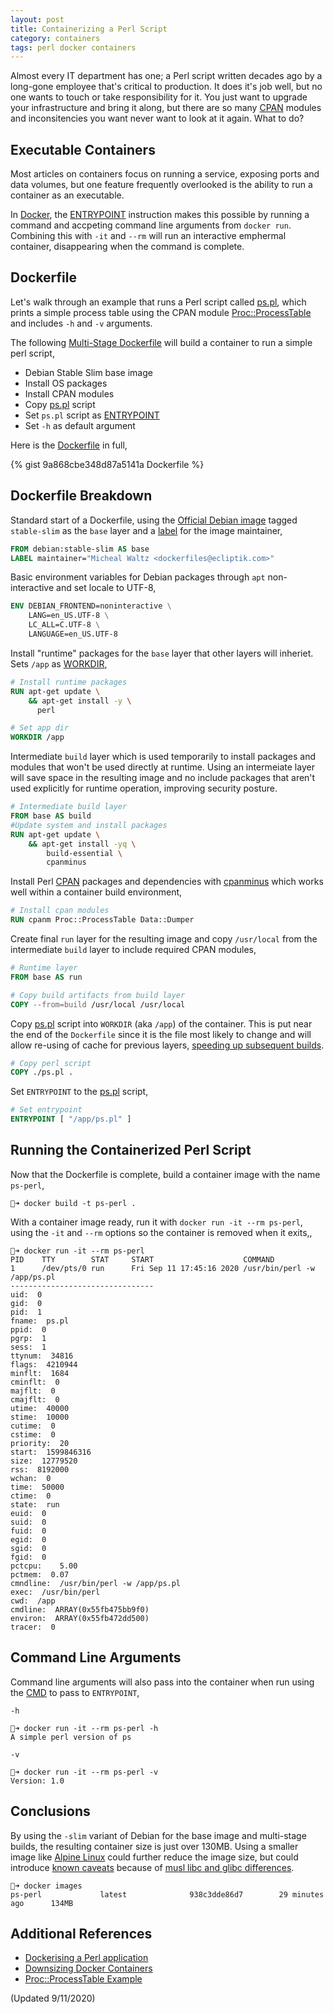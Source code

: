 ```yaml
---
layout: post
title: Containerizing a Perl Script
category: containers
tags: perl docker containers
---
```


Almost every IT department has one; a Perl script written decades ago by a long-gone employee that's critical to production. It does it's job well, but no one wants to touch or take responsibility for it. You just want to upgrade your infrastructure and bring it along, but there are so many [CPAN](http://www.cpan.org/) modules and inconsitencies you want never want to look at it again. What to do?

## Executable Containers

Most articles on containers focus on running a service, exposing ports and data volumes, but one feature frequently overlooked is the ability to run a container as an executable.

In [Docker](https://www.docker.com), the [ENTRYPOINT](https://docs.docker.com/reference/builder/#entrypoint) instruction makes this possible by running a command and accpeting command line arguments from `docker run`. Combining this with `-it` and `--rm` will run an interactive emphermal container, disappearing when the command is complete.

## Dockerfile

Let's walk through an example that runs a Perl script called [ps.pl](https://gist.github.com/ecliptik/9a868cbe348d87a5141a#file-ps-pl), which prints a simple process table using the CPAN module [Proc::ProcessTable](http://search.cpan.org/~durist/Proc-ProcessTable-0.39/ProcessTable.pm) and includes `-h` and `-v` arguments.

The following [Multi-Stage Dockerfile](https://docs.docker.com/develop/develop-images/multistage-build/) will build a container to run a simple perl script,

- Debian Stable Slim base image
- Install OS packages
- Install CPAN modules
- Copy [ps.pl](https://gist.github.com/ecliptik/9a868cbe348d87a5141a#file-ps-pl) script
- Set `ps.pl` script as [ENTRYPOINT](https://docs.docker.com/engine/reference/builder/#entrypoint)
- Set `-h` as default argument

Here is the [Dockerfile](https://gist.github.com/ecliptik/9a868cbe348d87a5141a#file-dockerfile) in full,

{% gist 9a868cbe348d87a5141a Dockerfile %}

## Dockerfile Breakdown

Standard start of a Dockerfile, using the [Official Debian image](https://hub.docker.com/_/debian/) tagged `stable-slim` as the `base` layer and a [label](https://docs.docker.com/engine/reference/builder/#label) for the image maintainer,

```dockerfile
FROM debian:stable-slim AS base
LABEL maintainer="Micheal Waltz <dockerfiles@ecliptik.com>"
```

Basic environment variables for Debian packages through `apt` non-interactive and set locale to UTF-8,

```dockerfile
ENV DEBIAN_FRONTEND=noninteractive \
    LANG=en_US.UTF-8 \
    LC_ALL=C.UTF-8 \
    LANGUAGE=en_US.UTF-8
```

Install "runtime" packages for the `base` layer that other layers will inheriet. Sets `/app` as [WORKDIR](https://docs.docker.com/engine/reference/builder/#workdir),

```dockerfile
# Install runtime packages
RUN apt-get update \
    && apt-get install -y \
      perl

# Set app dir
WORKDIR /app
```

Intermediate `build` layer which is used temporarily to install packages and modules that won't be used directly at runtime. Using an intermeiate layer will save space in the resulting image and no include packages that aren't used explicitly for runtime operation, improving security posture.


```dockerfile
# Intermediate build layer
FROM base AS build
#Update system and install packages
RUN apt-get update \
    && apt-get install -yq \
        build-essential \
        cpanminus
```

Install Perl [CPAN](https://www.cpan.org/) packages and dependencies with [cpanminus](http://search.cpan.org/~miyagawa/App-cpanminus-0.05/cpanm) which works well within a container build environment,

```dockerfile
# Install cpan modules
RUN cpanm Proc::ProcessTable Data::Dumper
```

Create final `run` layer for the resulting image and copy `/usr/local` from the intermediate `build` layer to include required CPAN modules,

```dockerfile
# Runtime layer
FROM base AS run

# Copy build artifacts from build layer
COPY --from=build /usr/local /usr/local
```

Copy [ps.pl](https://gist.github.com/ecliptik/9a868cbe348d87a5141a#file-ps-pl) script into `WORKDIR` (aka `/app`) of the container. This is put near the end of the `Dockerfile` since it is the file most likely to change and will allow re-using of cache for previous layers, [speeding up subsequent builds](https://thenewstack.io/understanding-the-docker-cache-for-faster-builds/).

```dockerfile
# Copy perl script
COPY ./ps.pl .
```


Set `ENTRYPOINT` to the [ps.pl](https://gist.github.com/ecliptik/9a868cbe348d87a5141a#file-ps-pl) script,

```dockerfile
# Set entrypoint
ENTRYPOINT [ "/app/ps.pl" ]
```

## Running the Containerized Perl Script

Now that the Dockerfile is complete, build a container image with the name `ps-perl`,

```console
🚀➜ docker build -t ps-perl .
```

With a container image ready, run it with `docker run -it --rm ps-perl`, using the `-it` and `--rm` options so the container is removed when it exits,,

```console
🚀➜ docker run -it --rm ps-perl
PID    TTY        STAT     START                    COMMAND
1      /dev/pts/0 run      Fri Sep 11 17:45:16 2020 /usr/bin/perl -w /app/ps.pl
--------------------------------
uid:  0
gid:  0
pid:  1
fname:  ps.pl
ppid:  0
pgrp:  1
sess:  1
ttynum:  34816
flags:  4210944
minflt:  1684
cminflt:  0
majflt:  0
cmajflt:  0
utime:  40000
stime:  10000
cutime:  0
cstime:  0
priority:  20
start:  1599846316
size:  12779520
rss:  8192000
wchan:  0
time:  50000
ctime:  0
state:  run
euid:  0
suid:  0
fuid:  0
egid:  0
sgid:  0
fgid:  0
pctcpu:    5.00
pctmem:  0.07
cmndline:  /usr/bin/perl -w /app/ps.pl
exec:  /usr/bin/perl
cwd:  /app
cmdline:  ARRAY(0x55fb475bb9f0)
environ:  ARRAY(0x55fb472dd500)
tracer:  0
```

## Command Line Arguments

Command line arguments will also pass into the container when run using the [CMD](https://docs.docker.com/engine/reference/builder/#cmd) to pass to `ENTRYPOINT`,

`-h`

```console
🚀➜ docker run -it --rm ps-perl -h
A simple perl version of ps
```

`-v`

```console
🚀➜ docker run -it --rm ps-perl -v
Version: 1.0
```

## Conclusions

By using the `-slim` variant of Debian for the base image and multi-stage builds, the resulting container size is just over 130MB. Using a smaller image like [Alpine Linux](https://hub.docker.com/_/alpine/) could further reduce the image size, but could introduce [known caveats](http://gliderlabs.viewdocs.io/docker-alpine/caveats/) because of [musl libc and glibc differences](https://wiki.musl-libc.org/functional-differences-from-glibc.html).

```console
🚀➜ docker images
ps-perl             latest              938c3dde86d7        29 minutes ago      134MB
```

## Additional References

- [Dockerising a Perl application](http://robn.io/docker-perl/)
- [Downsizing Docker Containers](https://intercityup.com/blog/downsizing-docker-containers.html)
- [Proc::ProcessTable Example](http://search.cpan.org/~durist/Proc-ProcessTable-0.39/ProcessTable.pm)

(Updated 9/11/2020)
